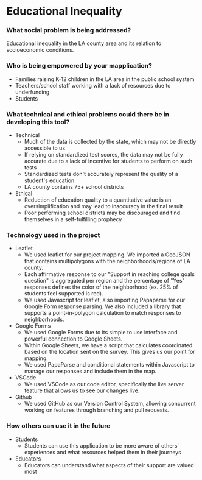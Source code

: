 # Educational Inequality

### What social problem is being addressed?

Educational inequality in the LA county area and its relation to socioeconomic conditions.

### Who is being empowered by your mapplication?

- Families raising K-12 children in the LA area in the public school system
- Teachers/school staff working with a lack of resources due to underfunding
- Students

### What technical and ethical problems could there be in developing this tool?

- Technical
  - Much of the data is collected by the state, which may not be directly accessible to us
  - If relying on standardized test scores, the data may not be fully accurate due to a lack of incentive for students to perform on such tests
  - Standardized tests don't accurately represent the quality of a student's education
  - LA county contains 75+ school districts
- Ethical
  - Reduction of education quality to a quantitative value is an oversimplification and may lead to inaccuracy in the final result
  - Poor performing school districts may be discouraged and find themselves in a self-fulfilling prophecy


### Technology used in the project

- Leaflet
  - We used leaflet for our project mapping. We imported a GeoJSON that contains multipolygons with the neighborhoods/regions of LA county. 
  - Each affirmative response to our "Support in reaching college goals question" is aggregated per region and the percentage of "Yes" responses defines the color of the neighborhood (ex. 25% of students feel supported is red).
  - We used Javascript for leaflet, also importing Papaparse for our Google Form response parsing. We also included a library that supports a point-in-polygon calculation to match responses to neighborhoods.
- Google Forms
  - We used Google Forms due to its simple to use interface and powerful connection to Google Sheets.
  - Within Google Sheets, we have a script that calculates coordinated based on the location sent on the survey. This gives us our point for mapping.
  - We used PapaParse and conditional statements within Javascript to manage our responses and include them in the map.
- VSCode
  - We used VSCode as our code editor, specifically the live server feature that allows us to see our changes live.
 - Github
   - We used GitHub as our Version Control System, allowing concurrent working on features through branching and pull requests.


### How others can use it in the future

- Students
  - Students can use this application to be more aware of others' experiences and what resources helped them in their journeys
- Educators
  - Educators can understand what aspects of their support are valued most

